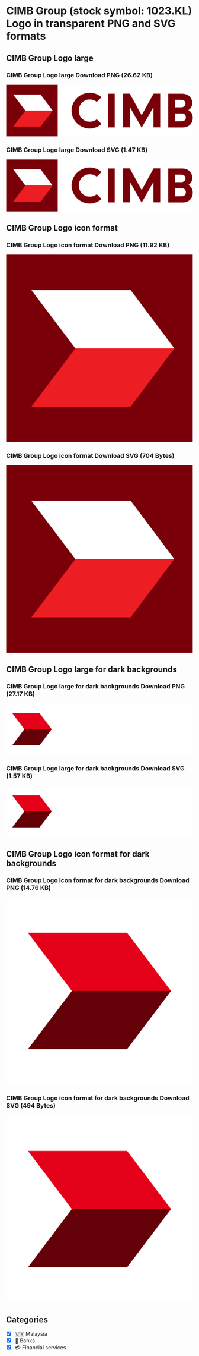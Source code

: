 # CIMB Group (stock symbol: 1023.KL) Logo in transparent PNG and SVG formats

## CIMB Group Logo large

### CIMB Group Logo large Download PNG (26.62 KB)

![CIMB Group Logo large Download PNG (26.62 KB)](/img/orig/1023.KL_BIG-dc0f4038.png)

### CIMB Group Logo large Download SVG (1.47 KB)

![CIMB Group Logo large Download SVG (1.47 KB)](/img/orig/1023.KL_BIG-bd1b925b.svg)

## CIMB Group Logo icon format

### CIMB Group Logo icon format Download PNG (11.92 KB)

![CIMB Group Logo icon format Download PNG (11.92 KB)](/img/orig/1023.KL-a086521a.png)

### CIMB Group Logo icon format Download SVG (704 Bytes)

![CIMB Group Logo icon format Download SVG (704 Bytes)](/img/orig/1023.KL-925cac54.svg)

## CIMB Group Logo large for dark backgrounds

### CIMB Group Logo large for dark backgrounds Download PNG (27.17 KB)

![CIMB Group Logo large for dark backgrounds Download PNG (27.17 KB)](/img/orig/1023.KL_BIG.D-03e4805d.png)

### CIMB Group Logo large for dark backgrounds Download SVG (1.57 KB)

![CIMB Group Logo large for dark backgrounds Download SVG (1.57 KB)](/img/orig/1023.KL_BIG.D-b911ea8e.svg)

## CIMB Group Logo icon format for dark backgrounds

### CIMB Group Logo icon format for dark backgrounds Download PNG (14.76 KB)

![CIMB Group Logo icon format for dark backgrounds Download PNG (14.76 KB)](/img/orig/1023.KL.D-54a944fb.png)

### CIMB Group Logo icon format for dark backgrounds Download SVG (494 Bytes)

![CIMB Group Logo icon format for dark backgrounds Download SVG (494 Bytes)](/img/orig/1023.KL.D-632f30e5.svg)



## Categories
- [x] 🇲🇾 Malaysia
- [x] 🏦 Banks
- [x] 💳 Financial services
